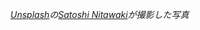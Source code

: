 
<img src="https://images.unsplash.com/photo-1699095543331-691ebb65741c?q=80&w=2940&auto=format&fit=crop&ixlib=rb-4.0.3&ixid=M3wxMjA3fDB8MHxwaG90by1wYWdlfHx8fGVufDB8fHx8fA%3D%3D" alt="" />

<i><a href="https://unsplash.com/ja/%E5%86%99%E7%9C%9F/%E5%A4%9C%E3%83%93%E3%83%AB%E3%81%AE%E5%91%A8%E3%82%8A%E3%81%AB%E7%AB%8B%E3%81%A4%E4%BA%BA%E3%81%A0%E3%81%8B%E3%82%8A-A24pQbk7wl8?utm_content=creditCopyText&utm_medium=referral&utm_source=unsplash">Unsplash</a>の<a href="https://unsplash.com/ja/@sa_nitawaki?utm_content=creditCopyText&utm_medium=referral&utm_source=unsplash">Satoshi Nitawaki</a>が撮影した写真</i>
